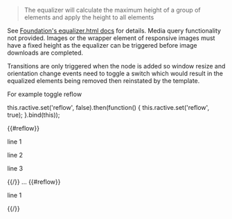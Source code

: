 > The equalizer will calculate the maximum height of a group of elements and apply the height to all elements

See [Foundation's equalizer.html docs](http://foundation.zurb.com/docs/components/equalizer.html) for details.
Media query functionality not provided.
Images or the wrapper element of responsive images must have a fixed height as the equalizer can be triggered before image downloads are completed.

Transitions are only triggered when the node is added so window resize and orientation change events need to toggle a switch which would result in the equalized elements being removed then reinstated by the template.

For example toggle reflow

this.ractive.set('reflow', false).then(function() {
	this.ractive.set('reflow', true);
}.bind(this));

<div data-equalizer="foo">
	{{#reflow}}
		<div data-equalizer-watcher="foo" class="padded" intro="equalizer">
			<p>line 1<p>
			<p>line 2<p>
			<p>line 3<p>
		 </div>
	{{/}}
	...
	{{#reflow}}
		 <div data-equalizer-watcher="foo" intro="equalizer">
			<p>line 1<p>
		 </div>
	{{/}}
</div>